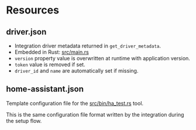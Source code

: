 # Resources

## driver.json

- Integration driver metadata returned in `get_driver_metadata`.
- Embedded in Rust: [src/main.rs](../src/main.rs)
- `version` property value is overwritten at runtime with application version.
- `token` value is removed if set.
- `driver_id` and `name` are automatically set if missing.

## home-assistant.json

Template configuration file for the [src/bin/ha_test.rs](../src/bin/ha_test.rs) tool.

This is the same configuration file format written by the integration during the setup flow.
